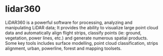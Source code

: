# lidar360
LiDAR360 is a powerful software for processing, analyzing and manipulating LiDAR data; It provides the ability to visualize large point cloud data and automatically align flight strips, classify points (ie: ground, vegetation, power lines, etc.) and generate numerous spatial products. Some key tools includes surface modelling, point cloud classification, strips alignment, urban, powerline, forest and mapping toolsets.
